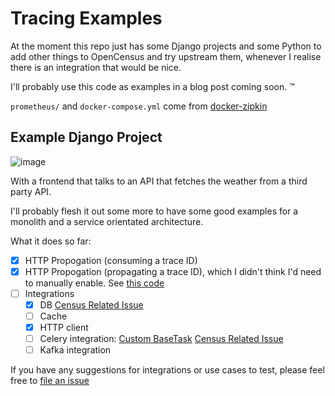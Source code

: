 # Tracing Examples

At the moment this repo just has some Django projects and some Python to
add other things to OpenCensus and try upstream them, whenever I
realise there is an integration that would be nice.

I'll probably use this code as examples in a blog post coming soon. :tm:

`prometheus/` and `docker-compose.yml` come from [docker-zipkin](https://github.com/openzipkin/docker-zipkin)

## Example Django Project

![image](https://user-images.githubusercontent.com/2572493/47270938-28f68500-d573-11e8-87d2-4ef01d73122c.png)

With a frontend that talks to an API that fetches the weather from a third party API.

I'll probably flesh it out some more to have some good examples for a
monolith and a service orientated architecture.

What it does so far:
- [x] HTTP Propogation (consuming a trace ID)
- [x] HTTP Propogation (propagating a trace ID), which I didn't think
      I'd need to manually enable. See [this code](https://github.com/zoidbergwill/tracing-example/commit/eeeb1ecbd488def16a4593a57eb0318042398444#diff-ab3e6505f8e871d26d09934adae619e0R27)
- [ ] Integrations
  - [x] DB
        [Census Related Issue](https://github.com/census-instrumentation/opencensus-python/issues/356)
  - [ ] Cache
  - [x] HTTP client
  - [ ] Celery integration: [Custom BaseTask](http://docs.celeryproject.org/en/latest/userguide/tasks.html#task-inheritance)
        [Census Related Issue](https://github.com/census-instrumentation/opencensus-python/issues/357)
  - [ ] Kafka integration

If you have any suggestions for integrations or use cases to test,
please feel free to [file an issue](https://github.com/zoidbergwill/tracing-example/issues/new)
